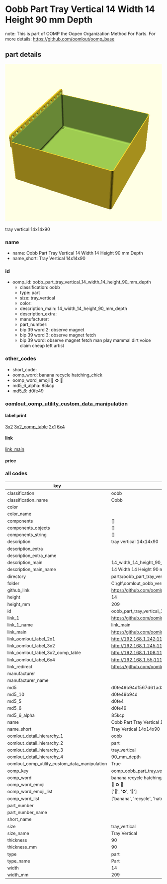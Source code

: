 # Oobb Part Tray Vertical 14 Width 14 Height 90 mm Depth  

note: This is part of OOMP the Oopen Organization Method For Parts. For more details: https://github.com/oomlout/oomp_base

##  part details
  

[![](3dpr.png)](3dpr.png)

tray vertical 14x14x90



### name
* name: Oobb Part Tray Vertical 14 Width 14 Height 90 mm Depth
* name_short: Tray Vertical 14x14x90 
### id
* oomp_id: oobb_part_tray_vertical_14_width_14_height_90_mm_depth
  * classification: oobb
  * type: part
  * size: tray_vertical
  * color: 
  * description_main: 14_width_14_height_90_mm_depth
  * description_extra: 
  * manufacturer: 
  * part_number: 
  * bip 39 word 2: observe magnet
  * bip 39 word 3: observe magnet fetch
  * bip 39 word: observe magnet fetch man play mammal dirt voice claim cheap left artist

### other_codes
* short_code: 
* oomp_word: banana recycle hatching_chick
* oomp_word_emoji :banana: :recycle: :hatching_chick:
* md5_6_alpha: 85kcp
* md5_6: d0fe49






### oomlout_oomp_utility_custom_data_manipulation
#### label print
[3x2](http://192.168.1.245:1112/?label=oomp%2085kcp)
[3x2_oomp_table](http://192.168.1.108:1112/?label=oomp%2085kcp)
[2x1](http://192.168.1.242:1112/?label=oomp%2085kcp)
[6x4](http://192.168.1.55:1112/?label=oomp%2085kcp)    

#### link

[link_main](https://github.com/oomlout/oomlout_oobb_version_4_generated_parts/tree/main/navigation_oomp/oobb/part/tray_vertical/14_width_14_height_90_mm_depth/part)                              

#### price







### all codes 
| key | value |  
| --- | --- |  
| classification | oobb |  
| classification_name | Oobb |  
| color |  |  
| color_name |  |  
| components | [] |  
| components_objects | [] |  
| components_string | [] |  
| description | tray vertical 14x14x90 |  
| description_extra |  |  
| description_extra_name |  |  
| description_main | 14_width_14_height_90_mm_depth |  
| description_main_name | 14 Width 14 Height 90 mm Depth |  
| directory | parts/oobb_part_tray_vertical_14_width_14_height_90_mm_depth |  
| folder | C:\gh\oomlout_oobb_version_4_generated_parts\parts\oobb_part_tray_vertical_14_width_14_height_90_mm_depth |  
| github_link | https://github.com/oomlout/oomlout_oomp_part_src/tree/main/parts/oobb_part_tray_vertical_14_width_14_height_90_mm_depth |  
| height | 14 |  
| height_mm | 209 |  
| id | oobb_part_tray_vertical_14_width_14_height_90_mm_depth |  
| link_1 | https://github.com/oomlout/oomlout_oobb_version_4_generated_parts/tree/main/navigation_oomp/oobb/part/tray_vertical/14_width_14_height_90_mm_depth/part |  
| link_1_name | link_main |  
| link_main | https://github.com/oomlout/oomlout_oobb_version_4_generated_parts/tree/main/navigation_oomp/oobb/part/tray_vertical/14_width_14_height_90_mm_depth/part |  
| link_oomlout_label_2x1 | http://192.168.1.242:1112/?label=oomp%2085kcp |  
| link_oomlout_label_3x2 | http://192.168.1.245:1112/?label=oomp%2085kcp |  
| link_oomlout_label_3x2_oomp_table | http://192.168.1.108:1112/?label=oomp%2085kcp |  
| link_oomlout_label_6x4 | http://192.168.1.55:1112/?label=oomp%2085kcp |  
| link_redirect | https://github.com/oomlout/oomlout_oobb_version_4_generated_parts/tree/main/parts/oobb_tray_vertical_14_14_90 |  
| manufacturer |  |  
| manufacturer_name |  |  
| md5 | d0fe49b94df567d61ad3286caaa17cc3 |  
| md5_10 | d0fe49b94d |  
| md5_5 | d0fe4 |  
| md5_6 | d0fe49 |  
| md5_6_alpha | 85kcp |  
| name | Oobb Part Tray Vertical 14 Width 14 Height 90 mm Depth |  
| name_short | Tray Vertical 14x14x90  |  
| oomlout_detail_hierarchy_1 | oobb |  
| oomlout_detail_hierarchy_2 | part |  
| oomlout_detail_hierarchy_3 | tray_vertical |  
| oomlout_detail_hierarchy_4 | 90_mm_depth |  
| oomlout_oomp_utility_custom_data_manipulation | True |  
| oomp_key | oomp_oobb_part_tray_vertical_14_width_14_height_90_mm_depth |  
| oomp_word | banana recycle hatching_chick |  
| oomp_word_emoji | :banana: :recycle: :hatching_chick: |  
| oomp_word_emoji_list | [':banana:', ':recycle:', ':hatching_chick:'] |  
| oomp_word_list | ['banana', 'recycle', 'hatching_chick'] |  
| part_number |  |  
| part_number_name |  |  
| short_name |  |  
| size | tray_vertical |  
| size_name | Tray Vertical |  
| thickness | 90 |  
| thickness_mm | 90 |  
| type | part |  
| type_name | Part |  
| width | 14 |  
| width_mm | 209 |  

